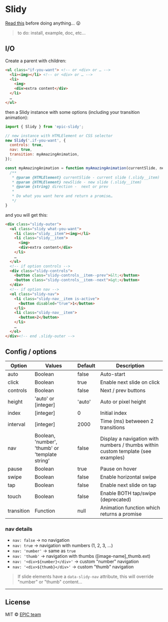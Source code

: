# Slidy

[Read this](http://shouldiuseacarousel.com/) before doing anything… 😛

> to do: install, example, doc, etc…

## I/O

Create a parent with children:

```html
<ul class="if-you-want"> <!-- or <div> or … -->
  <li><img></li> <!-- or <div> or … -->
  <li>
    <img>
    <div>extra content</div>
  </li>
  …
</ul>
```

then a Slidy instance with some options (including your transition animation):

```js
import { Slidy } from 'epic-slidy';

// new instance with HTMLElement or CSS selector
new Slidy('.if-you-want', {
  controls: true,
  nav: true,
  transition: myAmazingAnimation,
});

const myAmazingAnimation = function myAmazingAnimation(currentSlide, newSlide, direction) {
  /**
   * @param {HTMLElement} currentSlide - current slide (.slidy__item)
   * @param {HTMLElement} newSlide - new slide (.slidy__item)
   * @param {string} direction -  next or prev
   *
   * Do what you want here and return a promise…
   */
}

```

and you will get this:

```html
<div class="slidy-outer">
  <ul class="slidy what-you-want">
    <li class="slidy__item"><img></li>
    <li class="slidy__item">
      <img>
      <div>extra content</div>
    </li>
    …
  </ul>
  <!-- if option controls -->
  <div class="slidy-controls">
    <button class="slidy-controls__item--prev">&lt;</button>
    <button class="slidy-controls__item--next">&gt;</button>
  </div>
  <!-- if option nav -->
  <ol class="slidy-nav">
    <li class="slidy-nav__item is-active">
      <button disabled="true">1</button>
    </li>
    <li class="slidy-nav__item">
      <button>2</button>
    </li>
    …
  </ol>
</div><!-- end .slidy-outer -->
```

## Config / options

| Option | Values | Default | Description |
| --- | --- | --- | --- |
| auto | Boolean | false | Auto-start |
| click | Boolean | true | Enable next slide on click |
| controls | Boolean | false | Next / prev buttons |
| height | 'auto' or [integer] | 'auto' | Auto or pixel height |
| index | [integer] | 0 | Initial index |
| interval | [integer] | 2000 | Time (ms) betweeen 2 transitions |
| nav | Boolean, 'number', 'thumb' or 'template string' | false | Display a navigation with numbers / thumbs within custom template (see examples) |
| pause | Boolean | true | Pause on hover |
| swipe | Boolean | false | Enable horizontal swipe |
| tap | Boolean | false | Enable next slide on tap |
| touch | Boolean | false | Enable BOTH tap/swipe (deprecated) |
| transition | Function | null | Animation function which returns a promise |


### nav details

* `nav: false` -> no navigation
* `nav: true` -> navigation with numbers (1, 2, 3, …)
* `nav: 'number'` -> same as `true`
* `nav: 'thumb'` -> navigation with thumbs ([image-name]_thumb.ext)
* `nav: '<div>${number}</div>'` -> custom "number" navigation
* `nav: '<div>${thumb}</div>'` -> custom "thumb" navigation

> If slide elements have a `data-slidy-nav` attribute, this will override "number" or "thumb" content…





-----

## License

MIT © [EPIC team](http://epic.net)
